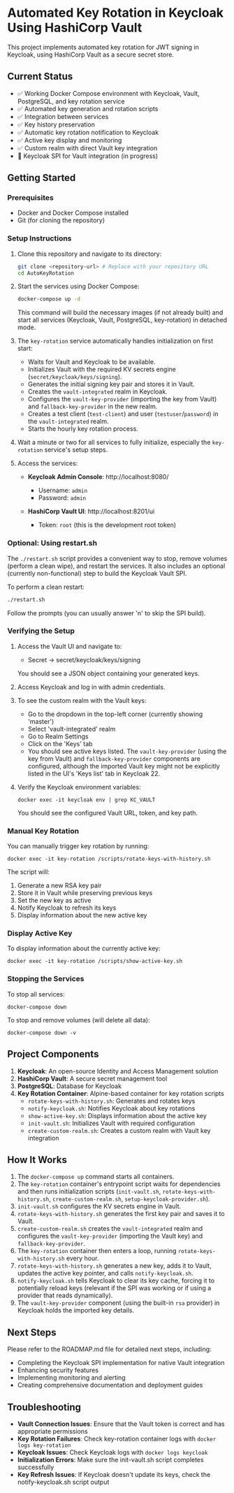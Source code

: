 # Automated Key Rotation in Keycloak Using HashiCorp Vault

This project implements automated key rotation for JWT signing in Keycloak, using HashiCorp Vault as a secure secret store.

## Current Status

- ✅ Working Docker Compose environment with Keycloak, Vault, PostgreSQL, and key rotation service
- ✅ Automated key generation and rotation scripts
- ✅ Integration between services
- ✅ Key history preservation
- ✅ Automatic key rotation notification to Keycloak
- ✅ Active key display and monitoring
- ✅ Custom realm with direct Vault key integration
- 🚧 Keycloak SPI for Vault integration (in progress)

## Getting Started

### Prerequisites

- Docker and Docker Compose installed
- Git (for cloning the repository)

### Setup Instructions

1. Clone this repository and navigate to its directory:
   ```bash
   git clone <repository-url> # Replace with your repository URL
   cd AutoKeyRotation
   ```

2. Start the services using Docker Compose:
   ```bash
   docker-compose up -d
   ```
   This command will build the necessary images (if not already built) and start all services (Keycloak, Vault, PostgreSQL, key-rotation) in detached mode.

3. The `key-rotation` service automatically handles initialization on first start:
   - Waits for Vault and Keycloak to be available.
   - Initializes Vault with the required KV secrets engine (`secret/keycloak/keys/signing`).
   - Generates the initial signing key pair and stores it in Vault.
   - Creates the `vault-integrated` realm in Keycloak.
   - Configures the `vault-key-provider` (importing the key from Vault) and `fallback-key-provider` in the new realm.
   - Creates a test client (`test-client`) and user (`testuser`/`password`) in the `vault-integrated` realm.
   - Starts the hourly key rotation process.

4. Wait a minute or two for all services to fully initialize, especially the `key-rotation` service's setup steps.

5. Access the services:

   - **Keycloak Admin Console**: http://localhost:8080/
     - Username: `admin`
     - Password: `admin`

   - **HashiCorp Vault UI**: http://localhost:8201/ui
     - Token: `root` (this is the development root token)

### Optional: Using restart.sh

The `./restart.sh` script provides a convenient way to stop, remove volumes (perform a clean wipe), and restart the services. It also includes an optional (currently non-functional) step to build the Keycloak Vault SPI.

To perform a clean restart:
```bash
./restart.sh
```
Follow the prompts (you can usually answer 'n' to skip the SPI build).

### Verifying the Setup

1. Access the Vault UI and navigate to:
   - Secret → secret/keycloak/keys/signing
   
   You should see a JSON object containing your generated keys.

2. Access Keycloak and log in with admin credentials.

3. To see the custom realm with the Vault keys:
   - Go to the dropdown in the top-left corner (currently showing 'master')
   - Select 'vault-integrated' realm
   - Go to Realm Settings
   - Click on the 'Keys' tab
   - You should see active keys listed. The `vault-key-provider` (using the key from Vault) and `fallback-key-provider` components are configured, although the imported Vault key might not be explicitly listed in the UI's 'Keys list' tab in Keycloak 22.

4. Verify the Keycloak environment variables:
   ```
   docker exec -it keycloak env | grep KC_VAULT
   ```
   You should see the configured Vault URL, token, and key path.

### Manual Key Rotation

You can manually trigger key rotation by running:
```
docker exec -it key-rotation /scripts/rotate-keys-with-history.sh
```

The script will:
1. Generate a new RSA key pair
2. Store it in Vault while preserving previous keys
3. Set the new key as active
4. Notify Keycloak to refresh its keys
5. Display information about the new active key

### Display Active Key

To display information about the currently active key:
```
docker exec -it key-rotation /scripts/show-active-key.sh
```

### Stopping the Services

To stop all services:
```
docker-compose down
```

To stop and remove volumes (will delete all data):
```
docker-compose down -v
```

## Project Components

1. **Keycloak**: An open-source Identity and Access Management solution
2. **HashiCorp Vault**: A secure secret management tool
3. **PostgreSQL**: Database for Keycloak
4. **Key Rotation Container**: Alpine-based container for key rotation scripts
   - `rotate-keys-with-history.sh`: Generates and rotates keys
   - `notify-keycloak.sh`: Notifies Keycloak about key rotations
   - `show-active-key.sh`: Displays information about the active key
   - `init-vault.sh`: Initializes Vault with required configuration
   - `create-custom-realm.sh`: Creates a custom realm with Vault key integration

## How It Works

1. The `docker-compose up` command starts all containers.
2. The `key-rotation` container's entrypoint script waits for dependencies and then runs initialization scripts (`init-vault.sh`, `rotate-keys-with-history.sh`, `create-custom-realm.sh`, `setup-keycloak-provider.sh`).
3. `init-vault.sh` configures the KV secrets engine in Vault.
4. `rotate-keys-with-history.sh` generates the first key pair and saves it to Vault.
5. `create-custom-realm.sh` creates the `vault-integrated` realm and configures the `vault-key-provider` (importing the Vault key) and `fallback-key-provider`.
6. The `key-rotation` container then enters a loop, running `rotate-keys-with-history.sh` every hour.
7. `rotate-keys-with-history.sh` generates a new key, adds it to Vault, updates the active key pointer, and calls `notify-keycloak.sh`.
8. `notify-keycloak.sh` tells Keycloak to clear its key cache, forcing it to potentially reload keys (relevant if the SPI was working or if using a provider that reads dynamically).
9. The `vault-key-provider` component (using the built-in `rsa` provider) in Keycloak holds the imported key details.

## Next Steps

Please refer to the ROADMAP.md file for detailed next steps, including:
- Completing the Keycloak SPI implementation for native Vault integration
- Enhancing security features
- Implementing monitoring and alerting
- Creating comprehensive documentation and deployment guides

## Troubleshooting

- **Vault Connection Issues**: Ensure that the Vault token is correct and has appropriate permissions
- **Key Rotation Failures**: Check key-rotation container logs with `docker logs key-rotation`
- **Keycloak Issues**: Check Keycloak logs with `docker logs keycloak`
- **Initialization Errors**: Make sure the init-vault.sh script completes successfully
- **Key Refresh Issues**: If Keycloak doesn't update its keys, check the notify-keycloak.sh script output 